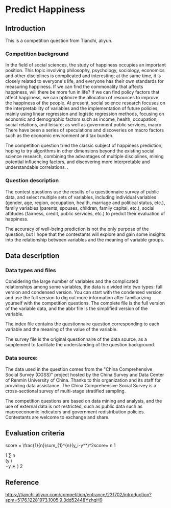 # Predict Happiness

## Introduction
This is a competition question from Tianchi, aliyun.

### Competition background
In the field of social sciences, the study of happiness occupies an important position. This topic involving philosophy, psychology, sociology, economics and other disciplines is complicated and interesting; at the same time, it is closely related to everyone's life, and everyone has their own standards for measuring happiness. If we can find the commonality that affects happiness, will there be more fun in life? If we can find policy factors that affect happiness, we can optimize the allocation of resources to improve the happiness of the people. At present, social science research focuses on the interpretability of variables and the implementation of future policies, mainly using linear regression and logistic regression methods, focusing on economic and demographic factors such as income, health, occupation, social relations, and leisure; as well as government public services, macro There have been a series of speculations and discoveries on macro factors such as the economic environment and tax burden.

The competition question tried the classic subject of happiness prediction, hoping to try algorithms in other dimensions beyond the existing social science research, combining the advantages of multiple disciplines, mining potential influencing factors, and discovering more interpretable and understandable correlations. .

### Question description
The contest questions use the results of a questionnaire survey of public data, and select multiple sets of variables, including individual variables (gender, age, region, occupation, health, marriage and political status, etc.), family variables (parents, spouses, children, family capital, etc.), social attitudes (fairness, credit, public services, etc.) to predict their evaluation of happiness.

The accuracy of well-being prediction is not the only purpose of the question, but I hope that the contestants will explore and gain some insights into the relationship between variables and the meaning of variable groups.


## Data description

### Data types and files
Considering the large number of variables and the complicated relationships among some variables, the data is divided into two types: full version and condensed version. You can start with the condensed version and use the full version to dig out more information after familiarizing yourself with the competition questions. The complete file is the full version of the variable data, and the abbr file is the simplified version of the variable.

The index file contains the questionnaire question corresponding to each variable and the meaning of the value of the variable.

The survey file is the original questionnaire of the data source, as a supplement to facilitate the understanding of the question background.

### Data source:
 The data used in the question comes from the "China Comprehensive Social Survey (CGSS)" project hosted by the China Survey and Data Center of Renmin University of China. Thanks to this organization and its staff for providing data assistance. The China Comprehensive Social Survey is a cross-sectional survey of multi-stage stratified sampling.

 The competition questions are based on data mining and analysis, and the use of external data is not restricted, such as public data such as macroeconomic indicators and government redistribution policies. Contestants are welcome to exchange and share.

## Evaluation criteria
score = \frac{1}{n}\sum_{1}^{n}(y_i-y^*)^2score= 
n
1
​	
  
1
∑
n
​	
 (y 
i
​	
 −y 
∗
 ) 
2
 


## Reference
https://tianchi.aliyun.com/competition/entrance/231702/introduction?spm=5176.12281973.1005.9.3dd52448YzhqH9